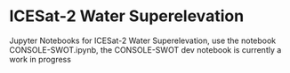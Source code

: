 # ICESat-2 Water Superelevation
Jupyter Notebooks for ICESat-2 Water Superelevation, use the notebook CONSOLE-SWOT.ipynb, the CONSOLE-SWOT dev notebook is currently a work in progress
